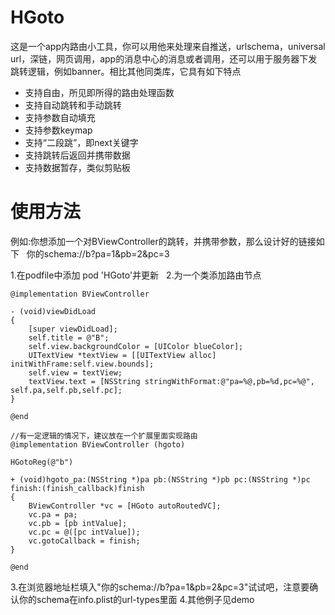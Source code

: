 # HGoto
这是一个app内路由小工具，你可以用他来处理来自推送，urlschema，universal url，深链，网页调用，app的消息中心的消息或者调用，还可以用于服务器下发跳转逻辑，例如banner。相比其他同类库，它具有如下特点
* 支持自由，所见即所得的路由处理函数  
* 支持自动跳转和手动跳转  
* 支持参数自动填充  
* 支持参数keymap  
* 支持“二段跳”，即next关键字  
* 支持跳转后返回并携带数据  
* 支持数据暂存，类似剪贴板  

# 使用方法
例如:你想添加一个对BViewController的跳转，并携带参数，那么设计好的链接如下  
你的schema://b?pa=1&pb=2&pc=3

1.在podfile中添加 pod 'HGoto'并更新  
2.为一个类添加路由节点  
```
@implementation BViewController

- (void)viewDidLoad
{
    [super viewDidLoad];
    self.title = @"B";
    self.view.backgroundColor = [UIColor blueColor];
    UITextView *textView = [[UITextView alloc] initWithFrame:self.view.bounds];
    self.view = textView;
    textView.text = [NSString stringWithFormat:@"pa=%@,pb=%d,pc=%@", self.pa,self.pb,self.pc];
}

@end

//有一定逻辑的情况下，建议放在一个扩展里面实现路由
@implementation BViewController (hgoto)

HGotoReg(@"b")

+ (void)hgoto_pa:(NSString *)pa pb:(NSString *)pb pc:(NSString *)pc finish:(finish_callback)finish
{
    BViewController *vc = [HGoto autoRoutedVC];
    vc.pa = pa;
    vc.pb = [pb intValue];
    vc.pc = @([pc intValue]);
    vc.gotoCallback = finish;
}

@end
```

3.在浏览器地址栏填入"你的schema://b?pa=1&pb=2&pc=3"试试吧，注意要确认你的schema在info.plist的url-types里面
4.其他例子见demo
